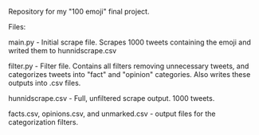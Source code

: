 Repository for my "100 emoji" final project.

Files:

main.py - Initial scrape file. Scrapes 1000 tweets containing the emoji and writed them to hunnidscrape.csv

filter.py - Filter file. Contains all filters removing unnecessary tweets, and categorizes tweets into "fact" and "opinion" categories. Also writes these outputs into .csv files.

hunnidscrape.csv - Full, unfiltered scrape output. 1000 tweets.

facts.csv, opinions.csv, and unmarked.csv - output files for the categorization filters.
